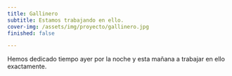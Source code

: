 ```yaml
---
title: Gallinero
subtitle: Estamos trabajando en ello.
cover-img: /assets/img/proyecto/gallinero.jpg
finished: false

---
```


Hemos dedicado tiempo ayer por la noche y esta mañana a trabajar en ello exactamente.
